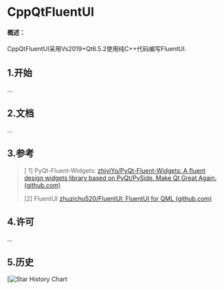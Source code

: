 # CppQtFluentUI

#### 概述：

CppQtFluentUI采用Vs2019+Qt6.5.2使用纯C++代码编写FluentUI.

## 1.开始

...

## 2.文档

...

## 3.参考

>[ 1] PyQt-Fluent-Widgets: [zhiyiYo/PyQt-Fluent-Widgets: A fluent design widgets library based on PyQt/PySide. Make Qt Great Again. (github.com)](https://github.com/zhiyiYo/PyQt-Fluent-Widgets)
>
>[2] FluentUI [zhuzichu520/FluentUI: FluentUI for QML (github.com)](https://github.com/zhuzichu520/FluentUI)

## 4.许可

...

## 5.历史

[![Star History Chart](https://api.star-history.com/svg?repos=mowangshuying/cpp-qt-fluentui&type=Date)